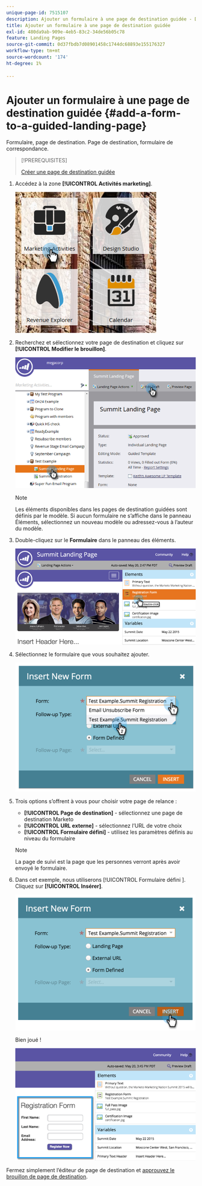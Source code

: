 ```yaml
---
unique-page-id: 7515107
description: Ajouter un formulaire à une page de destination guidée - Documents Marketo - Documentation du produit
title: Ajouter un formulaire à une page de destination guidée
exl-id: 480da9ab-909e-4eb5-83c2-34de56b05c78
feature: Landing Pages
source-git-commit: 0d37fbdb7d08901458c1744dc68893e155176327
workflow-type: tm+mt
source-wordcount: '174'
ht-degree: 1%

---
```


# Ajouter un formulaire à une page de destination guidée {#add-a-form-to-a-guided-landing-page}

Formulaire, page de destination. Page de destination, formulaire de correspondance.

>[!PREREQUISITES]
>
>[Créer une page de destination guidée](/help/marketo/product-docs/demand-generation/landing-pages/guided-landing-pages/create-a-guided-landing-page.md)

1. Accédez à la zone **[!UICONTROL Activités marketing]**.

   ![](assets/one.png)

1. Recherchez et sélectionnez votre page de destination et cliquez sur **[!UICONTROL Modifier le brouillon]**.

   ![](assets/two.png)

   >[!NOTE]
   >
   >Les éléments disponibles dans les pages de destination guidées sont définis par le modèle. Si aucun formulaire ne s’affiche dans le panneau Éléments, sélectionnez un nouveau modèle ou adressez-vous à l’auteur du modèle.

1. Double-cliquez sur le **Formulaire** dans le panneau des éléments.

   ![](assets/image2015-5-20-15-3a37-3a55.png)

1. Sélectionnez le formulaire que vous souhaitez ajouter.

   ![](assets/image2015-5-20-15-3a44-3a35.png)

1. Trois options s’offrent à vous pour choisir votre page de relance :

   * **[!UICONTROL Page de destination]** - sélectionnez une page de destination Marketo
   * **[!UICONTROL URL externe]** - sélectionnez l’URL de votre choix
   * **[!UICONTROL Formulaire défini]** - utilisez les paramètres définis au niveau du formulaire

   >[!NOTE]
   >
   >La page de suivi est la page que les personnes verront après avoir envoyé le formulaire.

1. Dans cet exemple, nous utiliserons [!UICONTROL  Formulaire défini ]. Cliquez sur **[!UICONTROL Insérer]**.

   ![](assets/image2015-5-20-15-3a46-3a55.png)

   Bien joué !

   ![](assets/image2015-5-20-15-3a45-3a45.png)

Fermez simplement l’éditeur de page de destination et [approuvez le brouillon de page de destination](/help/marketo/product-docs/demand-generation/landing-pages/understanding-landing-pages/approve-unapprove-or-delete-a-landing-page.md).

